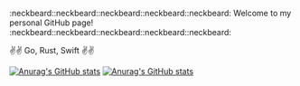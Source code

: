 :neckbeard::neckbeard::neckbeard::neckbeard::neckbeard: Welcome to my personal GitHub page! :neckbeard::neckbeard::neckbeard::neckbeard::neckbeard:

:v::v: Go, Rust, Swift :v::v:

[![Anurag's GitHub stats](https://github-readme-stats.vercel.app/api/?username=TriPham95&count_private=true&show_icons=true&theme=tokyonight&show_icons=true&layout=compact)](https://github.com/anuraghazra/github-readme-stats)
[![Anurag's GitHub stats](https://github-readme-stats.vercel.app/api/top-langs/?username=TriPham95&count_private=true&show_icons=true&theme=tokyonight&show_icons=true&langs_count=8&hide=PLpgSQL,CMake,Makefile,Tcl&layout=compact&card_width=445)](https://github.com/anuraghazra/github-readme-stats)
